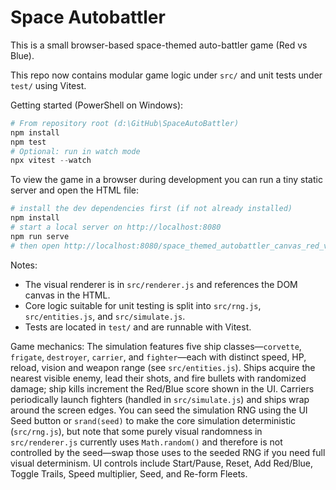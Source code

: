 # Space Autobattler

This is a small browser-based space-themed auto-battler game (Red vs Blue).

This repo now contains modular game logic under `src/` and unit tests under `test/` using Vitest.

Getting started (PowerShell on Windows):

```powershell
# From repository root (d:\GitHub\SpaceAutoBattler)
npm install
npm test
# Optional: run in watch mode
npx vitest --watch
```

To view the game in a browser during development you can run a tiny static server and open the HTML file:

```powershell
# install the dev dependencies first (if not already installed)
npm install
# start a local server on http://localhost:8080
npm run serve
# then open http://localhost:8080/space_themed_autobattler_canvas_red_vs_blue.html in your browser
```

Notes:
- The visual renderer is in `src/renderer.js` and references the DOM canvas in the HTML.
- Core logic suitable for unit testing is split into `src/rng.js`, `src/entities.js`, and `src/simulate.js`.
- Tests are located in `test/` and are runnable with Vitest.

Game mechanics: The simulation features five ship classes—`corvette`, `frigate`, `destroyer`, `carrier`, and `fighter`—each with distinct speed, HP, reload, vision and weapon range (see `src/entities.js`). Ships acquire the nearest visible enemy, lead their shots, and fire bullets with randomized damage; ship kills increment the Red/Blue score shown in the UI. Carriers periodically launch fighters (handled in `src/simulate.js`) and ships wrap around the screen edges. You can seed the simulation RNG using the UI Seed button or `srand(seed)` to make the core simulation deterministic (`src/rng.js`), but note that some purely visual randomness in `src/renderer.js` currently uses `Math.random()` and therefore is not controlled by the seed—swap those uses to the seeded RNG if you need full visual determinism. UI controls include Start/Pause, Reset, Add Red/Blue, Toggle Trails, Speed multiplier, Seed, and Re-form Fleets.
